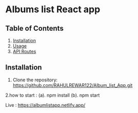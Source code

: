 # Albums list React app

## Table of Contents
1. [Installation](#installation)
2. [Usage](#usage)
3. [API Routes](#api-routes)


## Installation
1. Clone the repository: https://github.com/RAHULREWAR122/Album_list_App.git

2.how to start :
   (a).  npm install 
   (b).  npm start


Live : https://albumlistapp.netlify.app/
